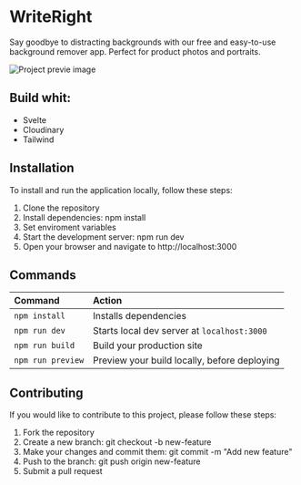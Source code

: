 # WriteRight

Say goodbye to distracting backgrounds with our free and easy-to-use background remover app. Perfect for product photos and portraits.

![Project previe image](https://res.cloudinary.com/dhpxqwsym/image/upload/w_1280,h_720,c_fill/v1678870284/documentations/cleanbg_deblrv)

## Build whit:

- Svelte
- Cloudinary
- Tailwind

## Installation

To install and run the application locally, follow these steps:

1. Clone the repository
2. Install dependencies: npm install
3. Set enviroment variables
4. Start the development server: npm run dev
5. Open your browser and navigate to http://localhost:3000

## Commands

| Command           | Action                                       |
| :---------------- | :------------------------------------------- |
| `npm install`     | Installs dependencies                        |
| `npm run dev`     | Starts local dev server at `localhost:3000`  |
| `npm run build`   | Build your production site                   |
| `npm run preview` | Preview your build locally, before deploying |

## Contributing

If you would like to contribute to this project, please follow these steps:

1. Fork the repository
2. Create a new branch: git checkout -b new-feature
3. Make your changes and commit them: git commit -m "Add new feature"
4. Push to the branch: git push origin new-feature
5. Submit a pull request
